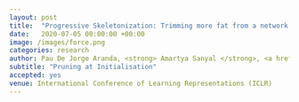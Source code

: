 ```yaml
---
layout: post
title:  "Progressive Skeletonization: Trimming more fat from a network at initialization"
date:   2020-07-05 00:00:00 +00:00
image: /images/force.png
categories: research
author: Pau De Jorge Aranda, <strong> Amartya Sanyal </strong>, <a href="https://harkiratbehl.github.io/"> Harkirat Behl </a>, <a href="https://www.robots.ox.ac.uk/~phst/">Philip H.S. Torr</a>,   <a href="https://europe.naverlabs.com/people_user/gregory-rogez/"> Grégory Rogez </a>, <a href="https://puneetkdokania.github.io/">Puneet Dokania</a>
subtitle: "Pruning at Initialisation"
accepted: yes
venue: International Conference of Learning Representations (ICLR)
---
```

